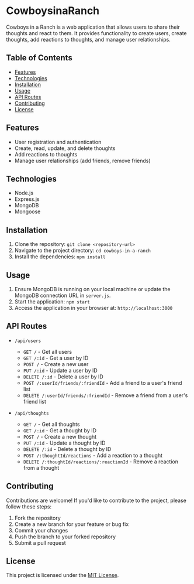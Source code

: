 # CowboysinaRanch

Cowboys in a Ranch is a web application that allows users to share their thoughts and react to them. It provides functionality to create users, create thoughts, add reactions to thoughts, and manage user relationships.

## Table of Contents
- [Features](#features)
- [Technologies](#technologies)
- [Installation](#installation)
- [Usage](#usage)
- [API Routes](#api-routes)
- [Contributing](#contributing)
- [License](#license)

## Features
- User registration and authentication
- Create, read, update, and delete thoughts
- Add reactions to thoughts
- Manage user relationships (add friends, remove friends)

## Technologies
- Node.js
- Express.js
- MongoDB
- Mongoose

## Installation
1. Clone the repository: `git clone <repository-url>`
2. Navigate to the project directory: `cd cowboys-in-a-ranch`
3. Install the dependencies: `npm install`

## Usage
1. Ensure MongoDB is running on your local machine or update the MongoDB connection URL in `server.js`.
2. Start the application: `npm start`
3. Access the application in your browser at: `http://localhost:3000`

## API Routes
- `/api/users`
  - `GET /` - Get all users
  - `GET /:id` - Get a user by ID
  - `POST /` - Create a new user
  - `PUT /:id` - Update a user by ID
  - `DELETE /:id` - Delete a user by ID
  - `POST /:userId/friends/:friendId` - Add a friend to a user's friend list
  - `DELETE /:userId/friends/:friendId` - Remove a friend from a user's friend list

- `/api/thoughts`
  - `GET /` - Get all thoughts
  - `GET /:id` - Get a thought by ID
  - `POST /` - Create a new thought
  - `PUT /:id` - Update a thought by ID
  - `DELETE /:id` - Delete a thought by ID
  - `POST /:thoughtId/reactions` - Add a reaction to a thought
  - `DELETE /:thoughtId/reactions/:reactionId` - Remove a reaction from a thought

## Contributing
Contributions are welcome! If you'd like to contribute to the project, please follow these steps:
1. Fork the repository
2. Create a new branch for your feature or bug fix
3. Commit your changes
4. Push the branch to your forked repository
5. Submit a pull request

## License
This project is licensed under the [MIT License](LICENSE).

